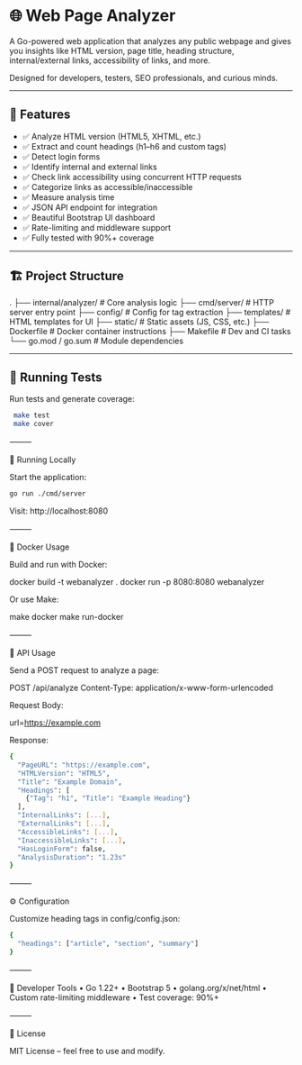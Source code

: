 # 🌐 Web Page Analyzer

A Go-powered web application that analyzes any public webpage and gives you insights like HTML version, page title, heading structure, internal/external links, accessibility of links, and more.

Designed for developers, testers, SEO professionals, and curious minds.

---

## 🚀 Features

- ✅ Analyze HTML version (HTML5, XHTML, etc.)
- ✅ Extract and count headings (h1–h6 and custom tags)
- ✅ Detect login forms
- ✅ Identify internal and external links
- ✅ Check link accessibility using concurrent HTTP requests
- ✅ Categorize links as accessible/inaccessible
- ✅ Measure analysis time
- ✅ JSON API endpoint for integration
- ✅ Beautiful Bootstrap UI dashboard
- ✅ Rate-limiting and middleware support
- ✅ Fully tested with 90%+ coverage

---

## 🏗️ Project Structure

.
├── internal/analyzer/   # Core analysis logic
├── cmd/server/          # HTTP server entry point
├── config/              # Config for tag extraction
├── templates/           # HTML templates for UI
├── static/              # Static assets (JS, CSS, etc.)
├── Dockerfile           # Docker container instructions
├── Makefile             # Dev and CI tasks
└── go.mod / go.sum      # Module dependencies

---

## 🧪 Running Tests

Run tests and generate coverage:

```bash
 make test
 make cover
```
⸻

🔧 Running Locally

Start the application:

```bash
go run ./cmd/server
```

Visit: http://localhost:8080

⸻

🐳 Docker Usage

Build and run with Docker:

docker build -t webanalyzer .
docker run -p 8080:8080 webanalyzer

Or use Make:

make docker
make run-docker


⸻

🔌 API Usage

Send a POST request to analyze a page:

POST /api/analyze
Content-Type: application/x-www-form-urlencoded

Request Body:

url=https://example.com

Response:
```bash
{
  "PageURL": "https://example.com",
  "HTMLVersion": "HTML5",
  "Title": "Example Domain",
  "Headings": [
    {"Tag": "h1", "Title": "Example Heading"}
  ],
  "InternalLinks": [...],
  "ExternalLinks": [...],
  "AccessibleLinks": [...],
  "InaccessibleLinks": [...],
  "HasLoginForm": false,
  "AnalysisDuration": "1.23s"
}
```

⸻

⚙️ Configuration

Customize heading tags in config/config.json:

```bash
{
  "headings": ["article", "section", "summary"]
}
```

⸻

🧰 Developer Tools
	•	Go 1.22+
	•	Bootstrap 5
	•	golang.org/x/net/html
	•	Custom rate-limiting middleware
	•	Test coverage: 90%+

⸻

📜 License

MIT License – feel free to use and modify.

